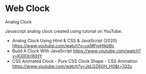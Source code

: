 # Web Clock
Analog Clock 

Javascript analog clock created using tutorial on YouTube:
- Analog Clock Using Html & CSS & JavaScript (2020) https://www.youtube.com/watch?v=uxMFmHIkbBc
- Build A Clock With JavaScript https://www.youtube.com/watch?v=Ki0XXrlKlHY
- CSS Animated Clock - Pure CSS Clock Shape - CSS Animation https://www.youtube.com/watch?v=JeLGZ6GH_H0&t=332s 
